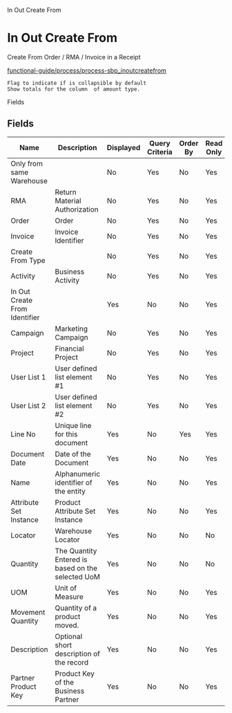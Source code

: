 
In Out Create From
# In Out Create From


Create From Order / RMA / Invoice in a Receipt

[functional-guide/process/process-sbp_inoutcreatefrom](functional-guide/process/process-sbp_inoutcreatefrom.md)

```
Flag to indicate if is collapsible by default
Show totals for the column  of amount type.
```
Fields
## Fields




Name                          | Description                                       | Displayed | Query Criteria | Order By | Read Only | Mandatory
----------------------------- | ------------------------------------------------- | --------- | -------------- | -------- | --------- | ---------
Only from same Warehouse      |                                                   | No        | Yes            | No       | Yes       | No       
RMA                           | Return Material Authorization                     | No        | Yes            | No       | Yes       | Yes      
Order                         | Order                                             | No        | Yes            | No       | Yes       | Yes      
Invoice                       | Invoice Identifier                                | No        | Yes            | No       | Yes       | Yes      
Create From Type              |                                                   | No        | Yes            | No       | Yes       | Yes      
Activity                      | Business Activity                                 | No        | Yes            | No       | Yes       | No       
In Out Create From Identifier |                                                   | Yes       | No             | No       | Yes       | No       
Campaign                      | Marketing Campaign                                | No        | Yes            | No       | Yes       | No       
Project                       | Financial Project                                 | No        | Yes            | No       | Yes       | No       
User List 1                   | User defined list element #1                      | No        | Yes            | No       | Yes       | No       
User List 2                   | User defined list element #2                      | No        | Yes            | No       | Yes       | No       
Line No                       | Unique line for this document                     | Yes       | No             | Yes      | Yes       | No       
Document Date                 | Date of the Document                              | Yes       | No             | No       | Yes       | No       
Name                          | Alphanumeric identifier of the entity             | Yes       | No             | No       | Yes       | No       
Attribute Set Instance        | Product Attribute Set Instance                    | Yes       | No             | No       | Yes       | No       
Locator                       | Warehouse Locator                                 | Yes       | No             | No       | No        | No       
Quantity                      | The Quantity Entered is based on the selected UoM | Yes       | No             | No       | No        | No       
UOM                           | Unit of Measure                                   | Yes       | No             | No       | Yes       | No       
Movement Quantity             | Quantity of a product moved.                      | Yes       | No             | No       | Yes       | No       
Description                   | Optional short description of the record          | Yes       | No             | No       | Yes       | No       
Partner Product Key           | Product Key of the Business Partner               | Yes       | No             | No       | Yes       | No       
